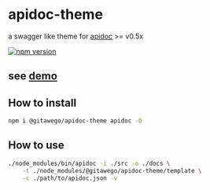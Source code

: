 # apidoc-theme

a swagger like theme for [apidoc](https://github.com/apidoc/apidoc) >= v0.5x

[![npm version](https://badge.fury.io/js/@gitawego%2Fapidoc-theme.svg)](https://badge.fury.io/js/@gitawego%2Fapidoc-theme)

## see [demo](https://gitawego.github.io/apidoc-theme/)

## How to install

```bash
npm i @gitawego/apidoc-theme apidoc -D

```

## How to use

```bash
./node_modules/bin/apidoc -i ./src -o ./docs \
    -t ./node_modules/@gitawego/apidoc-theme/template \
    -c ./path/to/apidoc.json -v
```